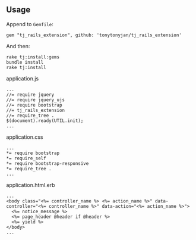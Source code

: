 ## Usage

Append to `Gemfile`:

    gem "tj_rails_extension", github: 'tonytonyjan/tj_rails_extension'

And then:

    rake tj:install:gems
    bundle install
    rake tj:install

application.js

    ...
    //= require jquery
    //= require jquery_ujs
    //= require bootstrap
    //= tj_rails_extension
    //= require_tree .
    $(document).ready(UTIL.init);
    ...

application.css

    ...
    *= require bootstrap
    *= require_self
    *= require bootstrap-responsive
    *= require_tree .
    ...

application.html.erb

    ...
    <body class="<%= controller_name %> <%= action_name %>" data-controller="<%= controller_name %>" data-action="<%= action_name %>">
      <%= notice_message %>
      <%= page_header @header if @header %>
      <%= yield %>
    </body>
    ...